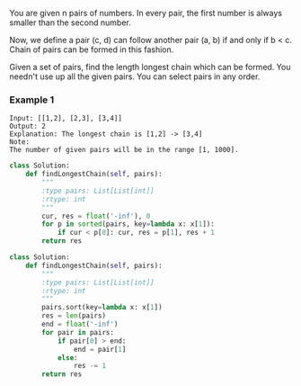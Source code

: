 

You are given n pairs of numbers. In every pair, the first number is always smaller than the second number.

Now, we define a pair (c, d) can follow another pair (a, b) if and only if b < c. Chain of pairs can be formed in this fashion.

Given a set of pairs, find the length longest chain which can be formed. You needn't use up all the given pairs. You can select pairs in any order.

### Example 1

```text
Input: [[1,2], [2,3], [3,4]]
Output: 2
Explanation: The longest chain is [1,2] -> [3,4]
Note:
The number of given pairs will be in the range [1, 1000].
```

```python
class Solution:
    def findLongestChain(self, pairs):
        """
        :type pairs: List[List[int]]
        :rtype: int
        """
        cur, res = float('-inf'), 0
        for p in sorted(pairs, key=lambda x: x[1]):
            if cur < p[0]: cur, res = p[1], res + 1
        return res
```

```python
class Solution:
    def findLongestChain(self, pairs):
        """
        :type pairs: List[List[int]]
        :rtype: int
        """
        pairs.sort(key=lambda x: x[1])
        res = len(pairs)
        end = float('-inf')
        for pair in pairs:
            if pair[0] > end:
                end = pair[1]
            else:
                res -= 1
        return res
```

